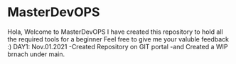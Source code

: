 # MasterDevOPS
Hola,
Welcome to MasterDevOPS
I have created this repository to hold all the required tools for a beginner 
Feel free to give me your valuble feedback :)
DAY1: Nov.01.2021
-Created Repository on GIT portal
-and Created a WIP brnach under main.
